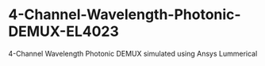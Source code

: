 # 4-Channel-Wavelength-Photonic-DEMUX-EL4023
4-Channel Wavelength Photonic DEMUX simulated using Ansys Lummerical

